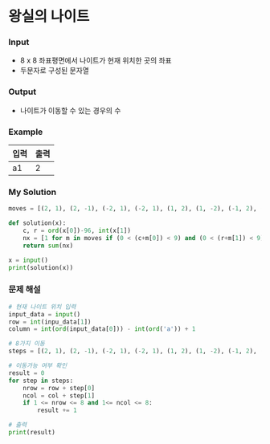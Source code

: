 # 왕실의 나이트

### Input
- 8 x 8 좌표평면에서 나이트가 현재 위치한 곳의 좌표
- 두문자로 구성된 문자열

### Output
- 나이트가 이동할 수 있는 경우의 수 

### Example
| 입력 | 출력 |
| ---- | --- |
| a1 | 2 |

### My Solution
```python 
moves = [(2, 1), (2, -1), (-2, 1), (-2, 1), (1, 2), (1, -2), (-1, 2), (-1, -2)]

def solution(x):
    c, r = ord(x[0])-96, int(x[1])
    nx = [1 for m in moves if (0 < (c+m[0]) < 9) and (0 < (r+m[1]) < 9)]
    return sum(nx)

x = input()
print(solution(x))
```

### 문제 해설
```python
# 현재 나이트 위치 입력
input_data = input()
row = int(inpu_data[1])
column = int(ord(input_data[0])) - int(ord('a')) + 1

# 8가지 이동
steps = [(2, 1), (2, -1), (-2, 1), (-2, 1), (1, 2), (1, -2), (-1, 2), (-1, -2)]

# 이동가능 여부 확인
result = 0
for step in steps:
    nrow = row + step[0]
    ncol = col + step[1]
    if 1 <= nrow <= 8 and 1<= ncol <= 8:
        result += 1

# 출력
print(result)
```